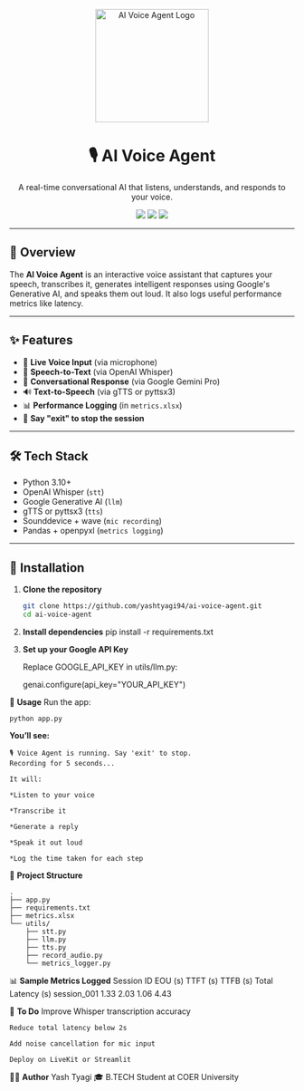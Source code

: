 <p align="center">
  <img src="logo.png" width="200" alt="AI Voice Agent Logo"/>
</p>

<h1 align="center">🎙️ AI Voice Agent</h1>

<p align="center">
  A real-time conversational AI that listens, understands, and responds to your voice.
</p>

<p align="center">
  <img src="https://img.shields.io/badge/Python-3.10%2B-blue.svg">
  <img src="https://img.shields.io/badge/Status-Active-brightgreen.svg">
  <img src="https://img.shields.io/badge/License-MIT-lightgrey.svg">
</p>

---

## 🧠 Overview

The **AI Voice Agent** is an interactive voice assistant that captures your speech, transcribes it, generates intelligent responses using Google's Generative AI, and speaks them out loud. It also logs useful performance metrics like latency.

---

## ✨ Features

- 🎤 **Live Voice Input** (via microphone)
- 🧾 **Speech-to-Text** (via OpenAI Whisper)
- 🤖 **Conversational Response** (via Google Gemini Pro)
- 🔊 **Text-to-Speech** (via gTTS or pyttsx3)
- 📊 **Performance Logging** (in `metrics.xlsx`)
- 🛑 **Say "exit" to stop the session**

---

## 🛠️ Tech Stack

- Python 3.10+
- OpenAI Whisper (`stt`)
- Google Generative AI (`llm`)
- gTTS or pyttsx3 (`tts`)
- Sounddevice + wave (`mic recording`)
- Pandas + openpyxl (`metrics logging`)

---

## 🚀 Installation

1. **Clone the repository**
   ```bash
   git clone https://github.com/yashtyagi94/ai-voice-agent.git
   cd ai-voice-agent

2. **Install dependencies**
    pip install -r requirements.txt

3. **Set up your Google API Key**

    Replace GOOGLE_API_KEY in utils/llm.py:

    genai.configure(api_key="YOUR_API_KEY")

🎯 **Usage**
    Run the app:

    python app.py

**You’ll see:**

    🎙️ Voice Agent is running. Say 'exit' to stop.
    Recording for 5 seconds...

    It will:

    *Listen to your voice

    *Transcribe it

    *Generate a reply

    *Speak it out loud

    *Log the time taken for each step

📁 **Project Structure**

    .
    ├── app.py
    ├── requirements.txt
    ├── metrics.xlsx
    └── utils/
        ├── stt.py
        ├── llm.py
        ├── tts.py
        ├── record_audio.py
        └── metrics_logger.py

📊 **Sample Metrics Logged**
    Session ID	EOU (s)	 TTFT (s)	TTFB (s)	Total Latency (s)
    session_001	1.33	 2.03	    1.06	    4.43

🧪 **To Do**
    Improve Whisper transcription accuracy

    Reduce total latency below 2s

    Add noise cancellation for mic input

    Deploy on LiveKit or Streamlit

🧑‍💻 **Author**
    Yash Tyagi
    🎓 B.TECH Student at COER University


